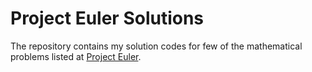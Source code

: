 # Project Euler Solutions
The repository contains my solution codes for few of the mathematical problems listed at [Project Euler](https://projecteuler.net/archives).

